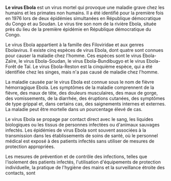 **Le virus Ebola** est un virus mortel qui provoque une maladie grave chez les humains et les primates non humains. Il a été identifié pour la première fois en 1976 lors de deux épidémies simultanées en République démocratique du Congo et au Soudan. Le virus tire son nom de la rivière Ebola, située près du lieu de la première épidémie en République démocratique du Congo.

Le virus Ebola appartient à la famille des Filoviridae et aux genres Ebolavirus. Il existe cinq espèces de virus Ebola, dont quatre sont connues pour causer la maladie chez l'homme. Ces espèces sont le virus Ebola-Zaïre, le virus Ebola-Soudan, le virus Ebola-Bundibugyo et le virus Ebola-Forêt de Taï. Le virus Ebola-Reston est la cinquième espèce, qui a été identifiée chez les singes, mais n'a pas causé de maladie chez l'homme.

La maladie causée par le virus Ebola est connue sous le nom de fièvre hémorragique Ebola. Les symptômes de la maladie comprennent de la fièvre, des maux de tête, des douleurs musculaires, des maux de gorge, des vomissements, de la diarrhée, des éruptions cutanées, des symptômes de type grippal et, dans certains cas, des saignements internes et externes. La maladie peut être mortelle dans un pourcentage élevé de cas.

Le virus Ebola se propage par contact direct avec le sang, les liquides biologiques ou les tissus de personnes infectées ou d'animaux sauvages infectés. Les épidémies de virus Ebola sont souvent associées à la transmission dans les établissements de soins de santé, où le personnel médical est exposé à des patients infectés sans utiliser de mesures de protection appropriées.

Les mesures de prévention et de contrôle des infections, telles que l'isolement des patients infectés, l'utilisation d'équipements de protection individuelle, la pratique de l'hygiène des mains et la surveillance étroite des contacts, sont